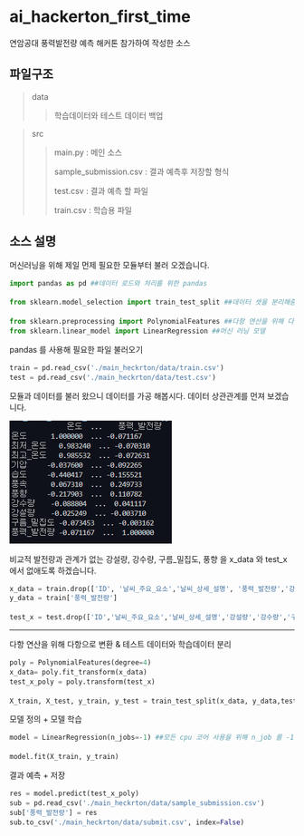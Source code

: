 # ai_hackerton_first_time
연암공대 풍력발전량 예측 해커톤 참가하여 작성한 소스

파일구조
-----------
>data
>>학습데이터와 테스트 데이터 백업

>src
>>main.py : 메인 소스
>>
>>sample_submission.csv : 결과 예측후 저장할 형식
>>
>>test.csv : 결과 예측 할 파일
>>
>>train.csv : 학습용 파일
>>

소스 설명
--------------

머신러닝을 위해 제일 먼제 필요한 모듈부터 불러 오겠습니다.
```py
import pandas as pd ##데이터 로드와 처리를 위한 pandas

from sklearn.model_selection import train_test_split ##데이터 셋을 분리해줌

from sklearn.preprocessing import PolynomialFeatures ##다항 연산을 위해 다항으로 변환 시켜줄 친구
from sklearn.linear_model import LinearRegression ##머신 러닝 모델
```

pandas 를 사용해 필요한 파일 불러오기
```py
train = pd.read_csv('./main_heckrton/data/train.csv')
test = pd.read_csv('./main_heckrton/data/test.csv')
```

모듈과 데이터를 불러 왔으니 데이터를 가공 해봅시다.
데이터 상관관계를 먼져 보겠습니다.

![이미지 설명](https://github.com/heh-heh/ai_hackerton_first_time/blob/main/Untitled.png)


비교적 발전량과 관계가 없는 강설량, 강수량, 구름_밀집도, 풍향 을 x_data 와 test_x 에서 없애도록 하겠습니다.
```py
x_data = train.drop(['ID', '날씨_주요_요소','날씨_상세_설명', '풍력_발전량','강설량','강수량','구름_밀집도','풍향'], axis=1)
y_data = train['풍력_발전량']

test_x = test.drop(['ID','날씨_주요_요소','날씨_상세_설명','강설량','강수량','구름_밀집도','풍향'],axis=1)
```

---------------------
다항 연산을 위해 다항으로 변환 & 테스트 데이터와 학습데이터 분리
```py
poly = PolynomialFeatures(degree=4)
x_data= poly.fit_transform(x_data)
test_x_poly = poly.transform(test_x)

X_train, X_test, y_train, y_test = train_test_split(x_data, y_data,test_size = 0.2,shuffle=True, random_state=42)
```

모델 정의 + 모델 학습
```py
model = LinearRegression(n_jobs=-1) ##모든 cpu 코어 사용을 위해 n_job 를 -1로 지정

model.fit(X_train, y_train)
```

결과 예측 + 저장
```py
res = model.predict(test_x_poly)
sub = pd.read_csv('./main_heckrton/data/sample_submission.csv')
sub['풍력_발전량'] = res
sub.to_csv('./main_heckrton/data/submit.csv', index=False)
```


